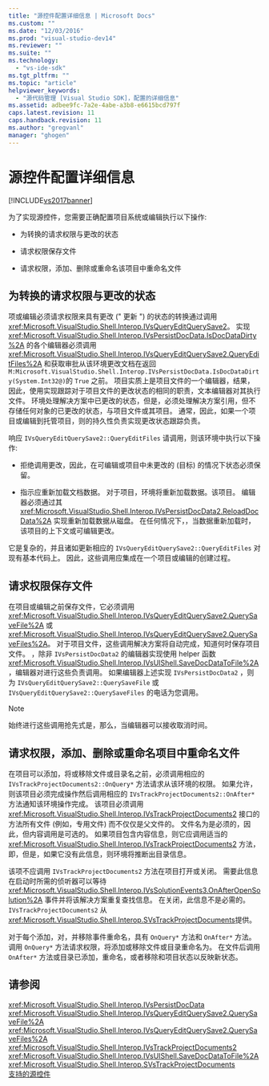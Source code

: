 ```yaml
---
title: "源控件配置详细信息 | Microsoft Docs"
ms.custom: ""
ms.date: "12/03/2016"
ms.prod: "visual-studio-dev14"
ms.reviewer: ""
ms.suite: ""
ms.technology: 
  - "vs-ide-sdk"
ms.tgt_pltfrm: ""
ms.topic: "article"
helpviewer_keywords: 
  - "源代码管理 [Visual Studio SDK]，配置的详细信息"
ms.assetid: adbee9fc-7a2e-4abe-a3b8-e6615bcd797f
caps.latest.revision: 11
caps.handback.revision: 11
ms.author: "gregvanl"
manager: "ghogen"
---
```

# 源控件配置详细信息
[!INCLUDE[vs2017banner](../../code-quality/includes/vs2017banner.md)]

为了实现源控件，您需要正确配置项目系统或编辑执行以下操作:  
  
-   为转换的请求权限与更改的状态  
  
-   请求权限保存文件  
  
-   请求权限，添加、删除或重命名该项目中重命名文件  
  
## 为转换的请求权限与更改的状态  
 项或编辑必须请求权限来具有更改 \(" 更新 "\) 的状态的转换通过调用 <xref:Microsoft.VisualStudio.Shell.Interop.IVsQueryEditQuerySave2>。  实现 <xref:Microsoft.VisualStudio.Shell.Interop.IVsPersistDocData.IsDocDataDirty%2A> 的各个编辑器必须调用 <xref:Microsoft.VisualStudio.Shell.Interop.IVsQueryEditQuerySave2.QueryEditFiles%2A> 和获取审批从该环境更改文档在返回 `M:Microsoft.VisualStudio.Shell.Interop.IVsPersistDocData.IsDocDataDirty(System.Int32@)`的 `True` 之前。  项目实质上是项目文件的一个编辑器，结果，因此，使用实现跟踪对于项目文件的更改状态的相同的职责，文本编辑器对其执行文件。  环境处理解决方案中已更改的状态，但是，必须处理解决方案引用，但不存储任何对象的已更改的状态，与项目文件或其项目。  通常，因此，如果一个项目或编辑到托管项目，则的持久性负责实现更改状态跟踪负责。  
  
 响应 `IVsQueryEditQuerySave2::QueryEditFiles` 请调用，则该环境中执行以下操作:  
  
-   拒绝调用更改，因此，在可编辑或项目中未更改的 \(目标\) 的情况下状态必须保留。  
  
-   指示应重新加载文档数据。  对于项目，环境将重新加载数据。该项目。  编辑器必须通过其 <xref:Microsoft.VisualStudio.Shell.Interop.IVsPersistDocData2.ReloadDocData%2A> 实现重新加载数据从磁盘。  在任何情况下，，当数据重新加载时，该项目的上下文或可编辑更改。  
  
 它是复杂的，并且诸如更新相应的 `IVsQueryEditQuerySave2::QueryEditFiles` 对现有基本代码上。  因此，这些调用应集成在一个项目或编辑的创建过程。  
  
## 请求权限保存文件  
 在项目或编辑之前保存文件，它必须调用 <xref:Microsoft.VisualStudio.Shell.Interop.IVsQueryEditQuerySave2.QuerySaveFile%2A> 或 <xref:Microsoft.VisualStudio.Shell.Interop.IVsQueryEditQuerySave2.QuerySaveFiles%2A>。  对于项目文件，这些调用解决方案将自动完成，知道何时保存项目文件。  ，除非 `IVsPersistDocData2` 的编辑器实现使用 helper 函数 <xref:Microsoft.VisualStudio.Shell.Interop.IVsUIShell.SaveDocDataToFile%2A>，编辑器对进行这些负责调用。  如果编辑器上述实现 `IVsPersistDocData2` ，则为 `IVsQueryEditQuerySave2::QuerySaveFile` 或 `IVsQueryEditQuerySave2::QuerySaveFiles` 的电话为您调用。  
  
> [!NOTE]
>  始终进行这些调用抢先式是，那么，当编辑器可以接收取消时间。  
  
## 请求权限，添加、删除或重命名项目中重命名文件  
 在项目可以添加，将或移除文件或目录名之前，必须调用相应的 `IVsTrackProjectDocuments2::OnQuery*` 方法请求从该环境的权限。  如果允许，则该项目必须完成操作然后调用相应的 `IVsTrackProjectDocuments2::OnAfter*` 方法通知该环境操作完成。  该项目必须调用 <xref:Microsoft.VisualStudio.Shell.Interop.IVsTrackProjectDocuments2> 接口的方法所有文件 \(例如，专用文件\) 而不仅仅是父文件的。  文件名为是必须的，因此，但内容调用是可选的。  如果项目包含内容信息，则它应调用适当的 <xref:Microsoft.VisualStudio.Shell.Interop.IVsTrackProjectDocuments2> 方法，即，但是，如果它没有此信息，则环境将推断出目录信息。  
  
 该项不应调用 `IVsTrackProjectDocuments2` 方法在项目打开或关闭。  需要此信息在启动时所需的侦听器可以等待 <xref:Microsoft.VisualStudio.Shell.Interop.IVsSolutionEvents3.OnAfterOpenSolution%2A> 事件并将该解决方案重复查找信息。  在关闭，此信息不是必需的。  `IVsTrackProjectDocuments2` 从 <xref:Microsoft.VisualStudio.Shell.Interop.SVsTrackProjectDocuments>提供。  
  
 对于每个添加，对，并移除事件重命名，具有 `OnQuery*` 方法和 `OnAfter*` 方法。  调用 `OnQuery*` 方法请求权限，将添加或移除文件或目录重命名为。  在文件后调用 `OnAfter*` 方法或目录已添加，重命名，或者移除和项目状态以反映新状态。  
  
## 请参阅  
 <xref:Microsoft.VisualStudio.Shell.Interop.IVsPersistDocData>   
 <xref:Microsoft.VisualStudio.Shell.Interop.IVsQueryEditQuerySave2.QuerySaveFile%2A>   
 <xref:Microsoft.VisualStudio.Shell.Interop.IVsQueryEditQuerySave2.QuerySaveFiles%2A>   
 <xref:Microsoft.VisualStudio.Shell.Interop.IVsTrackProjectDocuments2>   
 <xref:Microsoft.VisualStudio.Shell.Interop.IVsUIShell.SaveDocDataToFile%2A>   
 <xref:Microsoft.VisualStudio.Shell.Interop.SVsTrackProjectDocuments>   
 [支持的源控件](../../extensibility/internals/supporting-source-control.md)
